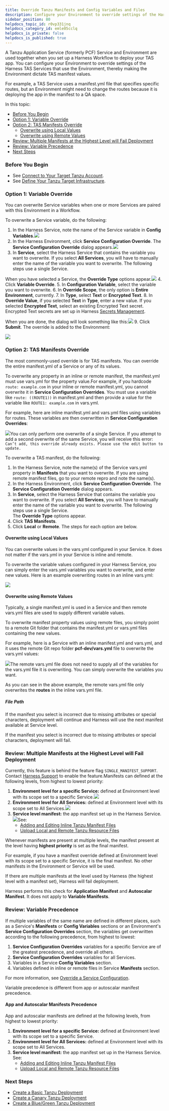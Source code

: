 ```yaml
---
title: Override Tanzu Manifests and Config Variables and Files
description: Configure your Environment to override settings of the Harness PCF Services that use the Environment, thereby making the Environment dictate PCF manifest values.
sidebar_position: 80
helpdocs_topic_id: r0vp331jnq
helpdocs_category_id: emle05cclq
helpdocs_is_private: false
helpdocs_is_published: true
---
```


A Tanzu Application Service (formerly PCF) Service and Environment are used together when you set up a Harness Workflow to deploy your TAS app. You can configure your Environment to override settings of the Harness TAS Services that use the Environment, thereby making the Environment dictate TAS manifest values.

For example, a TAS Service uses a manifest.yml file that specifies specific routes, but an Environment might need to change the routes because it is deploying the app in the manifest to a QA space.

In this topic:

* [Before You Begin](https://docs.harness.io/article/r0vp331jnq-override-pcf-manifests-and-config-variables-and-files#before_you_begin)
* [Option 1: Variable Override](https://docs.harness.io/article/r0vp331jnq-override-pcf-manifests-and-config-variables-and-files#option_1_variable_override)
* [Option 2: TAS Manifests Override](https://docs.harness.io/article/r0vp331jnq-override-pcf-manifests-and-config-variables-and-files#option_2_tas_manifests_override)
	+ [Overwrite using Local Values](https://docs.harness.io/article/r0vp331jnq-override-pcf-manifests-and-config-variables-and-files#overwrite_using_local_values)
	+ [Overwrite using Remote Values](https://docs.harness.io/article/r0vp331jnq-override-pcf-manifests-and-config-variables-and-files#overwrite_using_remote_values)
* [Review: Multiple Manifests at the Highest Level will Fail Deployment](https://docs.harness.io/article/r0vp331jnq-override-pcf-manifests-and-config-variables-and-files#review_multiple_manifests_at_the_highest_level_will_fail_deployment)
* [Review: Variable Precedence](https://docs.harness.io/article/r0vp331jnq-override-pcf-manifests-and-config-variables-and-files#review_variable_precedence)
* [Next Steps](https://docs.harness.io/article/r0vp331jnq-override-pcf-manifests-and-config-variables-and-files#next_steps)

### Before You Begin

* See [Connect to Your Target Tanzu Account](/article/nh4afrhvkl).
* See [Define Your Tanzu Target Infrastructure](/article/r1crlrpjk4).

### Option 1: Variable Override

You can overwrite Service variables when one or more Services are paired with this Environment in a Workflow.

To overwrite a Service variable, do the following:

1. In the Harness Service, note the name of the Service variable in **Config Variables**.![](./static/override-pcf-manifests-and-config-variables-and-files-72.png)
2. In the Harness Environment, click **Service Configuration Override**. The **Service Configuration Override** dialog appears.![](./static/override-pcf-manifests-and-config-variables-and-files-73.png)
3. In **Service**, select the Harness Service that contains the variable you want to overwrite. If you select **All Services**, you will have to manually enter the name of the variable you want to overwrite. The following steps use a single Service.  
  
When you have selected a Service, the **Override Type** options appear.![](./static/override-pcf-manifests-and-config-variables-and-files-74.png)
4. Click **Variable Override**.
5. In **Configuration Variable**, select the variable you want to overwrite.
6. In **Override Scope**, the only option is **Entire Environment**, currently.
7. In **Type**, select **Text** or **Encrypted Text**.
8. In **Override Value**, if you selected **Text** in **Type**, enter a new value. If you selected **Encrypted Text**, select an existing Encrypted Text secret. Encrypted Text secrets are set up in Harness [Secrets Management](/article/au38zpufhr-secret-management).  
  
When you are done, the dialog will look something like this:![](./static/override-pcf-manifests-and-config-variables-and-files-75.png)
9. Click **Submit**. The override is added to the Environment:

![](./static/override-pcf-manifests-and-config-variables-and-files-76.png)

### Option 2: TAS Manifests Override

The most commonly-used override is for TAS manifests. You can override the entire manifest.yml of a Service or any of its values.

To overwrite any property in an inline or remote manifest, the manifest.yml must use vars.yml for the property value.For example, if you hardcode `route: example.com` in your inline or remote manifest.yml, you cannot overwrite it in **Service Configuration Overrides**. You must use a variable like `route: ((ROUTE1))` in manifest.yml and then provide a value for the variable like `ROUTE1: example.com` in vars.yml.

For example, here are inline manifest.yml and vars.yml files using variables for routes. These variables are then overwritten in **Service Configuration Overrides**:

![](./static/override-pcf-manifests-and-config-variables-and-files-77.png)You can only perform one overwrite of a single Service. If you attempt to add a second overwrite of the same Service, you will receive this error: `Can’t add, this override already exists. Please use the edit button to update.`

To overwrite a TAS manifest, do the following:

1. In the Harness Service, note the name(s) of the Service vars.yml property in **Manifests** that you want to overwrite. If you are using remote manifest files, go to your remote repro and note the name(s).
2. In the Harness Environment, click **Service Configuration Override**. The **Service Configuration Override** dialog appears.
3. In **Service**, select the Harness Service that contains the variable you want to overwrite. If you select **All Services**, you will have to manually enter the name of the variable you want to overwrite. The following steps use a single Service.  
The **Override Type** options appear.
4. Click **TAS Manifests**.
5. Click **Local** or **Remote**. The steps for each option are below.

#### Overwrite using Local Values

You can overwrite values in the vars.yml configured in your Service. It does not matter if the vars.yml in your Service is inline and remote.

To overwrite the variable values configured in your Harness Service, you can simply enter the vars.yml variables you want to overwrite, and enter new values. Here is an example overwriting routes in an inline vars.yml:

![](./static/override-pcf-manifests-and-config-variables-and-files-78.png)

#### Overwrite using Remote Values

Typically, a single manifest.yml is used in a Service and then remote vars.yml files are used to supply different variable values.

To overwrite manifest property values using remote files, you simply point to a remote Git folder that contains the manifest.yml or vars.yml files containing the new values.

For example, here is a Service with an inline manifest.yml and vars.yml, and it uses the remote Git repo folder **pcf-dev/vars.yml** file to overwrite the vars.yml values:

![](./static/override-pcf-manifests-and-config-variables-and-files-79.png)The remote vars.yml file does not need to supply all of the variables for the vars.yml file it is overwriting. You can simply overwrite the variables you want.

As you can see in the above example, the remote vars.yml file only overwrites the **routes** in the inline vars.yml file.

##### File Path

If the manifest you select is incorrect due to missing attributes or special characters, deployment will continue and Harness will use the next manifest available at Service level.

If the manifest you select is incorrect due to missing attributes or special characters, deployment will fail.

### Review: Multiple Manifests at the Highest Level will Fail Deployment

Currently, this feature is behind the feature flag `SINGLE_MANIFEST_SUPPORT`. Contact [Harness Support](mailto:support@harness.io) to enable the feature.Manifests can defined at the following levels, from highest to lowest priority:

1. **Environment level for a specific Service:** defined at Environment level with its scope set to a specific Service.![](./static/override-pcf-manifests-and-config-variables-and-files-80.png)
2. **Environment level for All Services:** defined at Environment level with its scope set to All Services.![](./static/override-pcf-manifests-and-config-variables-and-files-81.png)
3. **Service level manifest:** the app manifest set up in the Harness Service.![](./static/override-pcf-manifests-and-config-variables-and-files-82.png)See:
	* [Adding and Editing Inline Tanzu Manifest Files](https://docs.harness.io/article/3ekpbmpr4e)
	* [Upload Local and Remote Tanzu Resource Files](https://docs.harness.io/article/i5jxqsbkt7-upload-local-and-remote-pcf-resource-files)

Whenever manifests are present at multiple levels, the manifest present at the level having **highest priority** is set as the final manifest.

For example, if you have a manifest override defined at Environment level with its scope set to a specific Service, it is the final manifest. No other manifests in the Environment or Service will be used.

If there are multiple manifests at the level used by Harness (the highest level with a manifest set), Harness will fail deployment.

Harness performs this check for **Application Manifest** and **Autoscalar Manifest**. It does not apply to **Variable Manifests**.

### Review: Variable Precedence

If multiple variables of the same name are defined in different places, such as a Service's **Manifests** or **Config Variables** sections or an Environment's **Service Configuration Overrides** section, the variables get overwritten according to the following precedence, from highest to lowest:

1. **Service Configuration Overrides** variables for a specific Service are of the greatest precedence, and override all others.
2. **Service Configuration Overrides** variables for all Services.
3. Variables in a Service **Config Variables** section.
4. Variables defined in inline or remote files in Service **Manifests** section.

For more information, see [Override a Service Configuration](/article/n39w05njjv-environment-configuration#override_a_service_configuration).

Variable precedence is different from app or autoscalar manifest precedence.

#### App and Autoscalar Manifests Precedence

App and autoscalar manifests are defined at the following levels, from highest to lowest priority:

1. **Environment level for a specific Service:** defined at Environment level with its scope set to a specific Service.
2. **Environment level for All Services:** defined at Environment level with its scope set to All Services.
3. **Service level manifest:** the app manifest set up in the Harness Service.  
See:
	* [Adding and Editing Inline Tanzu Manifest Files](https://docs.harness.io/article/3ekpbmpr4e)
	* [Upload Local and Remote Tanzu Resource Files](https://docs.harness.io/article/i5jxqsbkt7-upload-local-and-remote-pcf-resource-files)

### Next Steps

* [Create a Basic Tanzu Deployment](/article/c92izkztka-create-a-basic-pcf-deployment)
* [Create a Canary Tanzu Deployment](/article/99bxiqfi1u-create-a-canary-pcf-deployment)
* [Create a Blue/Green Tanzu Deployment](/article/52muxcsr1v-create-a-blue-green-pcf-deployment)

